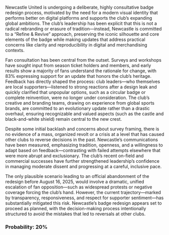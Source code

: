 Newcastle United is undergoing a deliberate, highly consultative badge redesign process, motivated by the need for a modern visual identity that performs better on digital platforms and supports the club’s expanding global ambitions. The club’s leadership has been explicit that this is not a radical rebranding or erasure of tradition—instead, Newcastle is committed to a “Refine & Revive” approach, preserving the iconic silhouette and core elements of the badge while making updates that address practical concerns like clarity and reproducibility in digital and merchandising contexts.

Fan consultation has been central from the outset. Surveys and workshops have sought input from season ticket holders and members, and early results show a majority of fans understand the rationale for change, with 83% expressing support for an update that honors the club’s heritage. Feedback has directly shaped the process: club leaders—who themselves are local supporters—listened to strong reactions after a design leak and quickly clarified that unpopular options, such as a circular badge or complete reinvention, were no longer under consideration. The club’s creative and branding teams, drawing on experience from global sports brands, are committed to an evolutionary update rather than a drastic overhaul, ensuring recognizable and valued aspects (such as the castle and black-and-white shield) remain central to the new crest.

Despite some initial backlash and concerns about survey framing, there is no evidence of a mass, organized revolt or a crisis at a level that has caused other clubs to reverse decisions in the past. Newcastle’s communications have been measured, emphasizing tradition, openness, and a willingness to adapt based on feedback—contrasting with failed attempts elsewhere that were more abrupt and exclusionary. The club’s recent on-field and commercial successes have further strengthened leadership’s confidence in managing moderate dissent and progressing at a careful, inclusive pace.

The only plausible scenario leading to an official abandonment of the redesign before August 16, 2025, would involve a dramatic, unified escalation of fan opposition—such as widespread protests or negative coverage forcing the club’s hand. However, the current trajectory—marked by transparency, responsiveness, and respect for supporter sentiment—has substantially mitigated this risk. Newcastle’s badge redesign appears set to proceed as planned, with the decision-making process intentionally structured to avoid the mistakes that led to reversals at other clubs.

### Probability: 20%